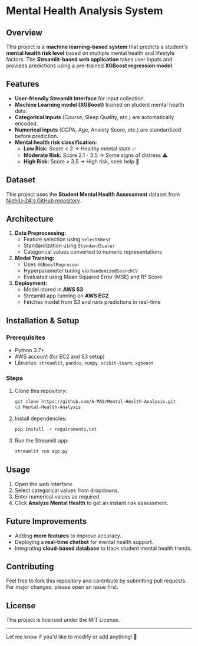 # Mental Health Analysis System

## Overview

This project is a **machine learning-based system** that predicts a student's **mental health risk level** based on multiple mental health and lifestyle factors. The **Streamlit-based web application** takes user inputs and provides predictions using a pre-trained **XGBoost regression model**.

## Features

- **User-friendly Streamlit interface** for input collection.
- **Machine Learning model (XGBoost)** trained on student mental health data.
- **Categorical inputs** (Course, Sleep Quality, etc.) are automatically encoded.
- **Numerical inputs** (CGPA, Age, Anxiety Score, etc.) are standardized before prediction.
- **Mental health risk classification:**
  - **Low Risk:** Score < 2 → Healthy mental state ✅
  - **Moderate Risk:** Score 2.1 - 3.5 → Some signs of distress ⚠️
  - **High Risk:** Score > 3.5 → High risk, seek help 🚨

## Dataset
This project uses the **Student Mental Health Assessment** dataset from [NidhiU-24's GitHub repository](https://github.com/NidhiU-24/Student-Mental-Health-Assessment/blob/main/students_mental_health_survey.csv).

## Architecture

1. **Data Preprocessing:**
   - Feature selection using `SelectKBest`
   - Standardization using `StandardScaler`
   - Categorical values converted to numeric representations
2. **Model Training:**
   - Uses `XGBoostRegressor`
   - Hyperparameter tuning via `RandomizedSearchCV`
   - Evaluated using Mean Squared Error (MSE) and R² Score
3. **Deployment:**
   - Model stored in **AWS S3**
   - Streamlit app running on **AWS EC2**
   - Fetches model from S3 and runs predictions in real-time

## Installation & Setup

### Prerequisites

- Python 3.7+
- AWS account (for EC2 and S3 setup)
- Libraries: `streamlit`, `pandas`, `numpy`, `scikit-learn`, `xgboost`

### Steps

1. Clone this repository:
   ```bash
   git clone https://github.com/A-MA9/Mental-Health-Analysis.git
   cd Mental-Health-Analysis
   ```
2. Install dependencies:
   ```bash
   pip install -r requirements.txt
   ```
3. Run the Streamlit app:
   ```bash
   streamlit run app.py
   ```

## Usage

1. Open the web interface.
2. Select categorical values from dropdowns.
3. Enter numerical values as required.
4. Click **Analyze Mental Health** to get an instant risk assessment.

## Future Improvements

- Adding **more features** to improve accuracy.
- Deploying a **real-time chatbot** for mental health support.
- Integrating **cloud-based database** to track student mental health trends.

## Contributing

Feel free to fork this repository and contribute by submitting pull requests. For major changes, please open an issue first.

## License

This project is licensed under the MIT License.

---

Let me know if you'd like to modify or add anything! 🚀

